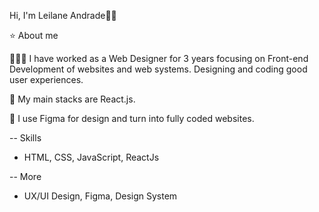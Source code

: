 Hi, I'm Leilane Andrade👋🏻

⭐ About me

👩🏻‍💻 I have worked as a Web Designer for 3 years focusing on Front-end Development of websites and web systems. Designing and coding good user experiences.

🧬 My main stacks are React.js.

🎨 I use Figma for design and turn into fully coded websites.

-- Skills 
- HTML, CSS, JavaScript, ReactJs

-- More
- UX/UI Design, Figma, Design System
